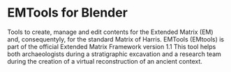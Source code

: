 # EMTools for Blender
Tools to create, manage and edit contents for the Extended Matrix (EM) and, consequentyly, for the standard Matrix of Harris.  EMTools (EMtools) is part of the official Extended Matrix Framework version 1.1
This tool helps both archaeologists during a stratigraphic excavation and a research team during the creation of a virtual reconstruction of an ancient context.
